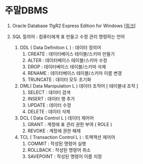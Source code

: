 # 주말DBMS

1.  Oracle Database 11gR2 Express Edition for Windows [[링크](https://www.notion.so/DBMS-be3a6e3d890b4129826224cb0a0918f7)]

1. SQL 질의어 : 컴퓨터에게 표 만들고 수정 관리 명령하는 언어
    1. DDL ( Data Definition L ) : 데이터 정의어
        1. CREATE : 데이터베이스 테이블/스키마 만들기 
        2. ALTER : 데이터베이스 테이블/스키마 수정 
        3. DROP : 데이터베이스 테이블/스키마 삭제
        4. RENAME : 데이터베이스 테이블/스키마 이름 변경 
        5. TRUNCATE : 데이터 모두 초기화 
    2. DML( Data Manipulation L ) 데이터 조작어   [ 테이블내 조작 ]
        1. SELECT : 데이터 검색
        2. INSERT : 데이터 행 추가 
        3. UPDATE : 데이터 수정 
        4. DELETE : 데이터 삭제 
    3. DCL ( Data Control L ) 데이터 제어어
        1. GRANT : 계정에 표 관리 권한 부여 ( ROLE ) 
        2. REVOKE : 계정에 권한 해제
    4. TCL  ( Transaction Control L ) : 트랙잭션 제어어
        1. COMMIT : 작성된 명령어 실행 
        2. ROLLBACK : 작성된 명령어 취소 
        3. SAVEPOINT : 작성된 명령어 이름 지정
